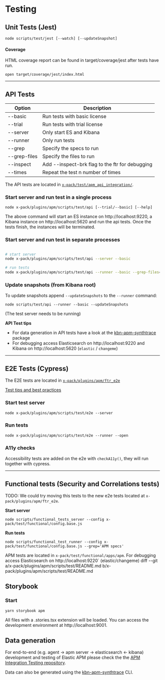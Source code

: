 # Testing

## Unit Tests (Jest)

```
node scripts/test/jest [--watch] [--updateSnapshot]
```

#### Coverage

HTML coverage report can be found in target/coverage/jest after tests have run.

```
open target/coverage/jest/index.html
```

---

## API Tests

| Option       | Description                                     |
| ------------ | ----------------------------------------------- |
| --basic      | Run tests with basic license                    |
| --trial      | Run tests with trial license                    |
| --server     | Only start ES and Kibana                        |
| --runner     | Only run tests                                  |
| --grep       | Specify the specs to run                        |
| --grep-files | Specify the files to run                        |
| --inspect    | Add --inspect-brk flag to the ftr for debugging |
| --times      | Repeat the test n number of times               |

The API tests are located in [`x-pack/test/apm_api_integration/`](/x-pack/test/apm_api_integration/).

### Start server and run test in a single process

```
node x-pack/plugins/apm/scripts/test/api [--trial/--basic] [--help]
```

The above command will start an ES instance on http://localhost:9220, a Kibana instance on http://localhost:5620 and run the api tests.
Once the tests finish, the instances will be terminated.

### Start server and run test in separate processes

```sh

# start server
node x-pack/plugins/apm/scripts/test/api --server --basic

# run tests
node x-pack/plugins/apm/scripts/test/api --runner --basic --grep-files=error_group_list
```

### Update snapshots (from Kibana root)

To update snapshots append `--updateSnapshots` to the `--runner` command:

```
node scripts/test/api --runner --basic --updateSnapshots
```

(The test server needs to be running)

**API Test tips**

- For data generation in API tests have a look at the [kbn-apm-synthtrace](../../../../packages/kbn-apm-synthtrace/README.md) package
- For debugging access Elasticsearch on http://localhost:9220 and Kibana on http://localhost:5620 (`elastic` / `changeme`)

---

## E2E Tests (Cypress)

The E2E tests are located in [`x-pack/plugins/apm/ftr_e2e`](../ftr_e2e)

[Test tips and best practices](../ftr_e2e/README.md)

### Start test server

```
node x-pack/plugins/apm/scripts/test/e2e --server
```

### Run tests

```
node x-pack/plugins/apm/scripts/test/e2e --runner --open
```

### A11y checks

Accessibility tests are added on the e2e with `checkA11y()`, they will run together with cypress.

---

## Functional tests (Security and Correlations tests)

TODO: We could try moving this tests to the new e2e tests located at `x-pack/plugins/apm/ftr_e2e`.

**Start server**

```
node scripts/functional_tests_server --config x-pack/test/functional/config.base.js
```

**Run tests**

```
node scripts/functional_test_runner --config x-pack/test/functional/config.base.js --grep='APM specs'
```

APM tests are located in `x-pack/test/functional/apps/apm`.
For debugging access Elasticsearch on http://localhost:9220` (elastic/changeme)
diff --git a/x-pack/plugins/apm/scripts/test/README.md b/x-pack/plugins/apm/scripts/test/README.md

## Storybook

### Start

```
yarn storybook apm
```

All files with a .stories.tsx extension will be loaded. You can access the development environment at http://localhost:9001.

## Data generation

For end-to-end (e.g. agent -> apm server -> elasticsearch <- kibana) development and testing of Elastic APM please check the the [APM Integration Testing repository](https://github.com/elastic/apm-integration-testing).

Data can also be generated using the [kbn-apm-synthtrace](../../../../packages/kbn-apm-synthtrace/README.md) CLI.
